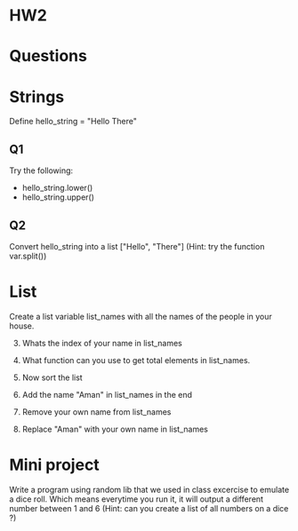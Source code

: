 # HW2

# Questions 

# Strings

Define hello_string = "Hello There" 

## Q1 
Try the following:

* hello_string.lower()
* hello_string.upper()

## Q2
Convert hello_string into a list ["Hello", "There"] (Hint: try the function var.split())

# List 
Create a list variable list_names with all the names of the people in your house.

3. Whats the index of your name in list_names

4. What function can you use to get total elements in list_names.

5. Now sort the list

6. Add the name "Aman" in list_names in the end

7. Remove your own name from list_names

8. Replace "Aman" with your own name in list_names

# Mini project

Write a program using random lib that we used in class excercise to emulate a dice roll.
Which means everytime you run it, it will output a different number between 1 and 6 
(Hint: can you create a list of all numbers on a dice ?)
